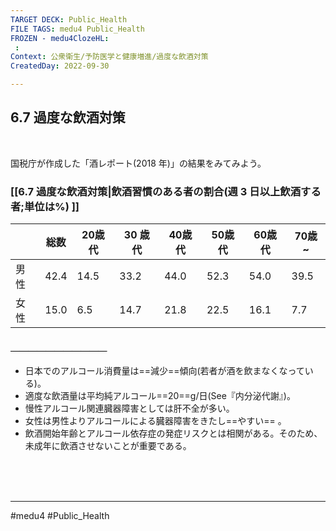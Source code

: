 ```yaml
---
TARGET DECK: Public_Health
FILE TAGS: medu4 Public_Health
FROZEN - medu4ClozeHL:
 : 
Context: 公衆衛生/予防医学と健康増進/過度な飲酒対策
CreatedDay: 2022-09-30

---
```


## 6.7 過度な飲酒対策

<br>

国税庁が作成した「酒レポート(2018 年)」の結果をみてみよう。
### [[6.7 過度な飲酒対策|飲酒習慣のある者の割合(週 3 日以上飲酒する者;単位は%) ]]
|      | 総数 | 20歳代 | 30 歳代 | 40歳代 | 50歳代 | 60歳代 | 70歳~ |
| ---- | ---- | ------ | ------- | ------ | ------ | ------ | ----- |
| 男性 | 42.4 | 14.5   | 33.2    | 44.0   | 52.3   | 54.0   | 39.5  |
| 女性 | 15.0 | 6.5    | 14.7    | 21.8   | 22.5   | 16.1   | 7.7   | 
#### ＿＿＿＿＿＿＿＿＿＿＿
- 日本でのアルコール消費量は==減少==傾向(若者が酒を飲まなくなっている)。
- 適度な飲酒量は平均純アルコール==20==g/日(See『内分泌代謝』)。 
- 慢性アルコール関連臓器障害としては肝不全が多い。 
- 女性は男性よりアルコールによる臓器障害をきたし==やすい== 。 
- 飲酒開始年齢とアルコール依存症の発症リスクとは相関がある。そのため、未成年に飲酒させないことが重要である。
  
  
  
  
 
<!--ID: 1664685324561-->



<br><br><br>

---
#medu4 #Public_Health
